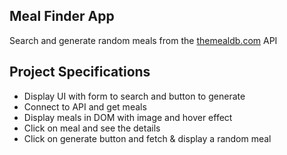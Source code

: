 ## Meal Finder App

Search and generate random meals from the [themealdb.com](https://www.themealdb.com) API

## Project Specifications

- Display UI with form to search and button to generate
- Connect to API and get meals
- Display meals in DOM with image and hover effect
- Click on meal and see the details
- Click on generate button and fetch & display a random meal
